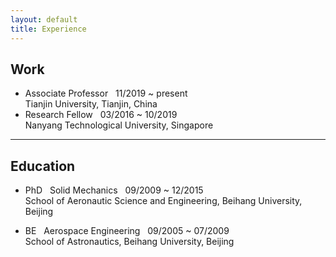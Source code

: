 ```yaml
---
layout: default
title: Experience
---
```


## Work

* Associate Professor &nbsp; 11/2019 ~ present <br> Tianjin University, Tianjin, China
* Research Fellow &nbsp; 03/2016 ~ 10/2019 <br> Nanyang Technological University, Singapore 

<hr>

## Education

* PhD &nbsp; Solid Mechanics &nbsp; 09/2009 ~ 12/2015 <br> School of Aeronautic Science and Engineering, Beihang University, Beijing

* BE &nbsp; Aerospace Engineering &nbsp; 09/2005 ~ 07/2009 <br> School of Astronautics, Beihang University, Beijing
